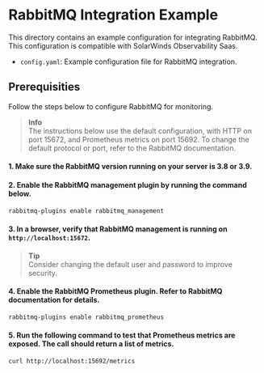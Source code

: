 # RabbitMQ Integration Example

This directory contains an example configuration for integrating RabbitMQ. This configuration is compatible with SolarWinds Observability Saas.

- `config.yaml`: Example configuration file for RabbitMQ integration.

## Prerequisities

Follow the steps below to configure RabbitMQ for monitoring.

> **Info**  
> The instructions below use the default configuration, with HTTP on port 15672, and Prometheus metrics on port 15692. To change the default protocol or port, refer to the RabbitMQ documentation.

#### 1. Make sure the RabbitMQ version running on your server is 3.8 or 3.9.

#### 2. Enable the RabbitMQ management plugin by running the command below.

```sh
rabbitmq-plugins enable rabbitmq_management
```

#### 3. In a browser, verify that RabbitMQ management is running on `http://localhost:15672`.

> **Tip**  
> Consider changing the default user and password to improve security.

#### 4. Enable the RabbitMQ Prometheus plugin. Refer to RabbitMQ documentation for details.

```sh
rabbitmq-plugins enable rabbitmq_prometheus
```

#### 5. Run the following command to test that Prometheus metrics are exposed. The call should return a list of metrics.

```sh
curl http://localhost:15692/metrics
```
